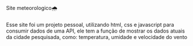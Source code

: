 ###
Site meteorologico🌧️
###

Esse site foi um projeto pessoal, utilizando html, css e javascript para consumir dados de uma API, ele tem a função de mostrar os dados atuais da cidade pesquisada, como: temperatura, umidade e velocidade do vento
